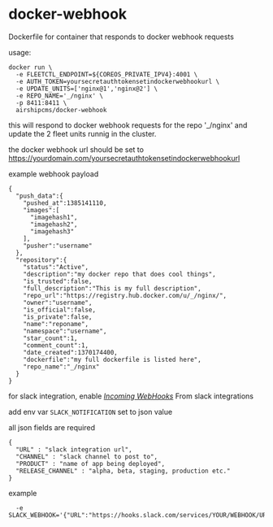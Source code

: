 # docker-webhook
Dockerfile for container that responds to docker webhook requests


usage:

```
docker run \
  -e FLEETCTL_ENDPOINT=${COREOS_PRIVATE_IPV4}:4001 \
  -e AUTH_TOKEN=yoursecretauthtokensetindockerwebhookurl \
  -e UPDATE_UNITS=['nginx@1','nginx@2'] \
  -e REPO_NAME='_/nginx' \
  -p 8411:8411 \
  airshipcms/docker-webhook
```
this will respond to docker webhook requests for the repo '_/nginx' and update the 2 fleet units runnig in the cluster.

the docker webhook url should be set to https://yourdomain.com/yoursecretauthtokensetindockerwebhookurl

example webhook payload

```
{
  "push_data":{
    "pushed_at":1385141110,
    "images":[
      "imagehash1",
      "imagehash2",
      "imagehash3"
    ],
    "pusher":"username"
  },
  "repository":{
    "status":"Active",
    "description":"my docker repo that does cool things",
    "is_trusted":false,
    "full_description":"This is my full description",
    "repo_url":"https://registry.hub.docker.com/u/_/nginx/",
    "owner":"username",
    "is_official":false,
    "is_private":false,
    "name":"reponame",
    "namespace":"username",
    "star_count":1,
    "comment_count":1,
    "date_created":1370174400,
    "dockerfile":"my full dockerfile is listed here",
    "repo_name":"_/nginx"
  }
}
```

for slack integration, enable [*Incoming WebHooks*](https://slack.com/services/new) From slack integrations

add env var `SLACK_NOTIFICATION` set to json value

all json fields are required
```
{
  "URL" : "slack integration url",
  "CHANNEL" : "slack channel to post to",
  "PRODUCT" : "name of app being deployed",
  "RELEASE_CHANNEL" : "alpha, beta, staging, production etc."
}
```

example
```
  -e SLACK_WEBHOOK='{"URL":"https://hooks.slack.com/services/YOUR/WEBHOOK/URL","CHANNEL":"#yourproduct","PRODUCT":"YourApp","RELEASE_CHANNEL":"production"}'
```



